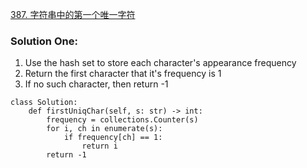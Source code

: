 [387. 字符串中的第一个唯一字符](https://leetcode-cn.com/problems/first-unique-character-in-a-string/)

### Solution One:
1. Use the hash set to store each character's appearance frequency
2. Return the first character that it's frequency is 1
3. If no such character, then return -1

```
class Solution:
    def firstUniqChar(self, s: str) -> int:
        frequency = collections.Counter(s)
        for i, ch in enumerate(s):
            if frequency[ch] == 1:
                return i
        return -1
```
